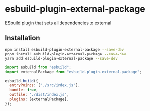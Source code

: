# esbuild-plugin-external-package

ESbuild plugin that sets all dependencies to external

## Installation

```bash
npm install esbuild-plugin-external-package --save-dev
pnpm install esbuild-plugin-external-package --save-dev
yarn add esbuild-plugin-external-package --save-dev
```

```javascript
import esbuild from "esbuild";
import externalPackage from "esbuild-plugin-external-package";

esbuild.build({
  entryPoints: ["./src/index.js"],
  bundle: true,
  outfile: "./dist/index.js",
  plugins: [externalPackage],
});
```
